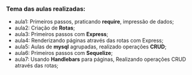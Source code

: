 ### Tema das aulas realizadas:

- aula1: Primeiros passos, praticando **require**, impressão de dados;
- aula2: Criação de **Rotas**; 
- aula3: Primeiros passos com **Express**; 
- aula4: Renderizando páginas através das rotas com Express; 
- aula5: Aulas de **mysql** agrupadas, realizado operações **CRUD**; 
- aula6: Primeiros passos com **Sequelize**; 
- aula7: Usando **Handlebars** para páginas, Realizando operações CRUD através das rotas;